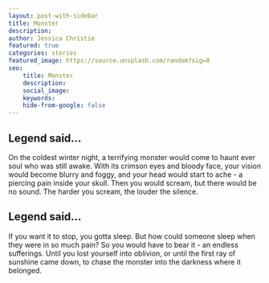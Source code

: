 ```yaml
---
layout: post-with-sidebar
title: Monster
description:
author: Jessica Christie
featured: true
categories: stories
featured_image: https://source.unsplash.com/random?sig=8
seo: 
    title: Monster
    description:
    social_image: 
    keywords: 
    hide-from-google: false
---
```


## Legend said...

On the coldest winter night, a terrifying monster would come to haunt ever soul who was still awake.
With its crimson eyes and bloody face, your vision would become blurry and foggy, and your head would start to ache - a piercing pain inside your skull.
Then you would scream, but there would be no sound.
The harder you scream, the louder the silence.

## Legend said...

If you want it to stop, you gotta sleep.
But how could someone sleep when they were in so much pain?
So you would have to bear it - an endless sufferings.
Until you lost yourself into oblivion, or until the first ray of sunshine came down, to chase the monster into the darkness where it belonged.